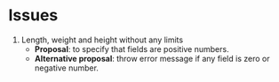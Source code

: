 # Issues

1. Length, weight and height without any limits
    - **Proposal**: to specify that fields are positive numbers.
    - **Alternative proposal**: throw error message if any field is zero or
      negative number.
